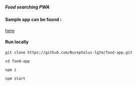 ##### Food searching PWA

#### Sample app can be found :

[here](https://recipe-pwapp.netlify.app/)


#### Run locally

```git clone https://github.com/Bucephalus-lgtm/food-app.git```

```cd food-app```

```npm i```

```npm start```
